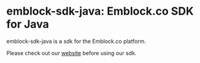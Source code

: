 # emblock-sdk-java: Emblock.co SDK for Java

emblock-sdk-java is a sdk for the Emblock.co platform.

Please check out our [website](https://emblock.co) before using our sdk.